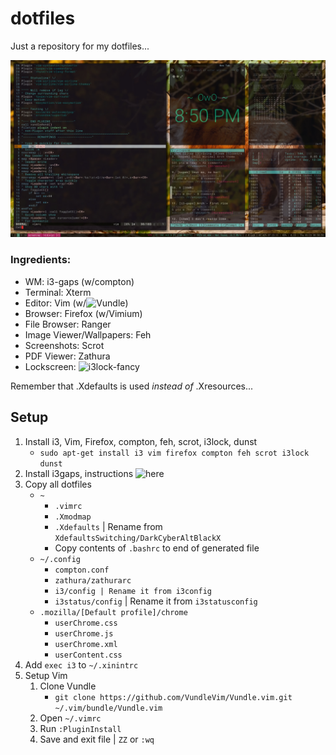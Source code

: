 # dotfiles
Just a repository for my dotfiles...

![Image of setup](screencap.jpg?raw=true "Setup")

### Ingredients:
* WM: i3-gaps (w/compton)
* Terminal: Xterm
* Editor: Vim (w/![Vundle](https://github.com/VundleVim/Vundle.vim))
* Browser: Firefox (w/Vimium)
* File Browser: Ranger
* Image Viewer/Wallpapers: Feh
* Screenshots: Scrot
* PDF Viewer: Zathura
* Lockscreen: ![i3lock-fancy](https://github.com/meskarune/i3lock-fancy)

Remember that .Xdefaults is used *instead of* .Xresources...

## Setup
1. Install i3, Vim, Firefox, compton, feh, scrot, i3lock, dunst
    * `sudo apt-get install i3 vim firefox compton feh scrot i3lock dunst`
2. Install i3gaps, instructions ![here](https://github.com/Airblader/i3/wiki/Compiling-&-Installing)
3. Copy all dotfiles
    * `~`
        * `.vimrc`
        * `.Xmodmap`
        * `.Xdefaults` | Rename from `XdefaultsSwitching/DarkCyberAltBlackX`
        * Copy contents of `.bashrc` to end of generated file
    * `~/.config`
        * `compton.conf`
        * `zathura/zathurarc`
        * `i3/config | Rename it from i3config`
        * `i3status/config` | Rename it from `i3statusconfig`
    * `.mozilla/[Default profile]/chrome`
        * `userChrome.css`
        * `userChrome.js`
        * `userChrome.xml`
        * `userContent.css`
4. Add `exec i3` to `~/.xinintrc`
5. Setup Vim
    1. Clone Vundle
        * `git clone https://github.com/VundleVim/Vundle.vim.git ~/.vim/bundle/Vundle.vim`
    2. Open `~/.vimrc`
    3. Run `:PluginInstall`
    4. Save and exit file | `ZZ` or `:wq`
